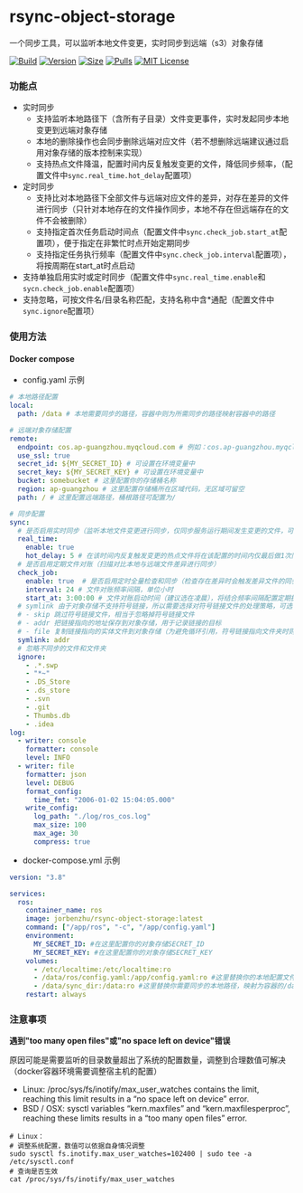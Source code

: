 # rsync-object-storage
一个同步工具，可以监听本地文件变更，实时同步到远端（s3）对象存储

[![Build]][build_url]
[![Version]][tag_url]
[![Size]][hub_url]
[![Pulls]][hub_url]
[![MIT License](http://img.shields.io/badge/license-MIT-blue.svg)](http://copyfree.org)

### 功能点

- 实时同步
  - 支持监听本地路径下（含所有子目录）文件变更事件，实时发起同步本地变更到远端对象存储
  - 本地的删除操作也会同步删除远端对应文件（若不想删除远端建议通过启用对象存储的版本控制来实现）
  - 支持热点文件降温，配置时间内反复触发变更的文件，降低同步频率，（配置文件中`sync.real_time.hot_delay`配置项）
- 定时同步
  - 支持比对本地路径下全部文件与远端对应文件的差异，对存在差异的文件进行同步（只针对本地存在的文件操作同步，本地不存在但远端存在的文件不会被删除）
  - 支持指定首次任务启动时间点（配置文件中`sync.check_job.start_at`配置项），便于指定在非繁忙时点开始定期同步
  - 支持指定任务执行频率（配置文件中`sync.check_job.interval`配置项），将按周期在start_at时点启动
- 支持单独启用实时或定时同步（配置文件中`sync.real_time.enable`和`sycn.check_job.enable`配置项）
- 支持忽略，可按文件名/目录名称匹配，支持名称中含*通配（配置文件中`sync.ignore`配置项）

### 使用方法
#### Docker compose
- config.yaml 示例
```yaml
# 本地路径配置
local:
  path: /data # 本地需要同步的路径，容器中则为所需同步的路径映射容器中的路径

# 远端对象存储配置
remote:
  endpoint: cos.ap-guangzhou.myqcloud.com # 例如：cos.ap-guangzhou.myqcloud.com
  use_ssl: true
  secret_id: ${MY_SECRET_ID} # 可设置在环境变量中
  secret_key: ${MY_SECRET_KEY} # 可设置在环境变量中
  bucket: somebucket # 这里配置你的存储桶名称
  region: ap-guangzhou # 这里配置存储桶所在区域代码，无区域可留空
  path: / # 这里配置远端路径，桶根路径可配置为/

# 同步配置
sync:
  # 是否启用实时同步（监听本地文件变更进行同步，仅同步服务运行期间发生变更的文件，可结合check_job实现全量同步）
  real_time:
    enable: true 
    hot_delay: 5 # 在该时间内反复触发变更的热点文件将在该配置的时间内仅最后做1次同步动作，单位分钟（可有效减少反复变更带来的流量消耗）
  # 是否启用定期文件对账（扫描对比本地与远端文件差异进行同步）
  check_job:
    enable: true  # 是否启用定时全量检查和同步（检查存在差异时会触发差异文件的同步）
    interval: 24 # 文件对账频率间隔，单位小时
    start_at: 3:00:00 # 文件对账启动时间（建议选在凌晨），将结合频率间隔配置定期执行
  # symlink 由于对象存储不支持符号链接，所以需要选择对符号链接文件的处理策略，可选(skip|addr|file)，默认为skip
  # - skip 跳过符号链接文件，相当于忽略掉符号链接文件
  # - addr 把链接指向的地址保存到对象存储，用于记录链接的目标
  # - file 复制链接指向的实体文件到对象存储（为避免循环引用，符号链接指向文件夹时则会采用addr策略）
  symlink: addr
  # 忽略不同步的文件和文件夹
  ignore:
    - .*.swp
    - "*~"
    - .DS_Store
    - .ds_store
    - .svn
    - .git
    - Thumbs.db
    - .idea
log:
  - writer: console
    formatter: console
    level: INFO 
  - writer: file
    formatter: json
    level: DEBUG
    format_config:
      time_fmt: "2006-01-02 15:04:05.000"
    write_config:
      log_path: "./log/ros_cos.log"
      max_size: 100
      max_age: 30
      compress: true
```
- docker-compose.yml 示例
```yaml
version: "3.8"

services:
  ros:
    container_name: ros
    image: jorbenzhu/rsync-object-storage:latest
    command: ["/app/ros", "-c", "/app/config.yaml"]
    environment:
      MY_SECRET_ID: #在这里配置你的对象存储SECRET_ID
      MY_SECRET_KEY: #在这里配置你的对象存储SECRET_KEY
    volumes:
      - /etc/localtime:/etc/localtime:ro
      - /data/ros/config.yaml:/app/config.yaml:ro #这里替换你的本地配置文件路径，映射为容器的/app/config.yaml路径
      - /data/sync_dir:/data:ro #这里替换你需要同步的本地路径，映射为容器的/data路径
    restart: always
```

### 注意事项

**遇到"too many open files"或"no space left on device"错误**

原因可能是需要监听的目录数量超出了系统的配置数量，调整到合理数值可解决（docker容器环境需要调整宿主机的配置）

- Linux: /proc/sys/fs/inotify/max_user_watches contains the limit, reaching this limit results in a “no space left on device” error.
- BSD / OSX: sysctl variables “kern.maxfiles” and “kern.maxfilesperproc”, reaching these limits results in a “too many open files” error.
```shell
# Linux：
# 调整系统配置，数值可以依据自身情况调整
sudo sysctl fs.inotify.max_user_watches=102400 | sudo tee -a /etc/sysctl.conf
# 查询是否生效
cat /proc/sys/fs/inotify/max_user_watches

```

[build_url]: https://github.com/jorben/rsync-object-storage/
[hub_url]: https://hub.docker.com/r/jorbenzhu/rsync-object-storage/
[tag_url]: https://hub.docker.com/r/jorbenzhu/rsync-object-storage/tags

[Build]: https://github.com/jorben/rsync-object-storage/actions/workflows/dockerbuild.yml/badge.svg
[Size]: https://img.shields.io/docker/image-size/jorbenzhu/rsync-object-storage/latest?color=066da5&label=size
[Pulls]: https://img.shields.io/docker/pulls/jorbenzhu/rsync-object-storage.svg?style=flat&label=pulls&logo=docker
[Version]: https://img.shields.io/docker/v/jorbenzhu/rsync-object-storage/latest?arch=amd64&sort=semver&color=066da5